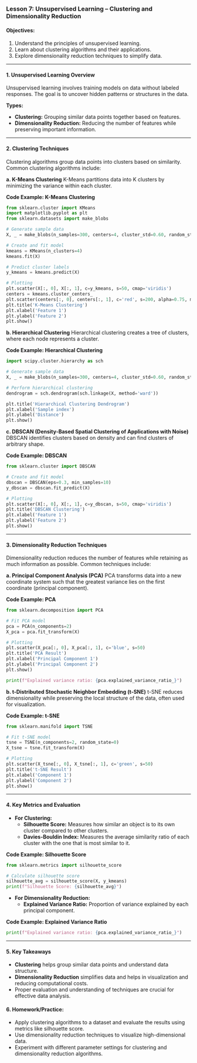 ### **Lesson 7: Unsupervised Learning – Clustering and Dimensionality Reduction**

#### **Objectives:**

1. Understand the principles of unsupervised learning.
2. Learn about clustering algorithms and their applications.
3. Explore dimensionality reduction techniques to simplify data.

---

#### **1. Unsupervised Learning Overview**

Unsupervised learning involves training models on data without labeled responses. The goal is to uncover hidden patterns or structures in the data.

**Types:**

- **Clustering:** Grouping similar data points together based on features.
- **Dimensionality Reduction:** Reducing the number of features while preserving important information.

---

#### **2. Clustering Techniques**

Clustering algorithms group data points into clusters based on similarity. Common clustering algorithms include:

**a. K-Means Clustering**
K-Means partitions data into K clusters by minimizing the variance within each cluster.

**Code Example: K-Means Clustering**

```python
from sklearn.cluster import KMeans
import matplotlib.pyplot as plt
from sklearn.datasets import make_blobs

# Generate sample data
X, _ = make_blobs(n_samples=300, centers=4, cluster_std=0.60, random_state=0)

# Create and fit model
kmeans = KMeans(n_clusters=4)
kmeans.fit(X)

# Predict cluster labels
y_kmeans = kmeans.predict(X)

# Plotting
plt.scatter(X[:, 0], X[:, 1], c=y_kmeans, s=50, cmap='viridis')
centers = kmeans.cluster_centers_
plt.scatter(centers[:, 0], centers[:, 1], c='red', s=200, alpha=0.75, marker='X')
plt.title('K-Means Clustering')
plt.xlabel('Feature 1')
plt.ylabel('Feature 2')
plt.show()
```

**b. Hierarchical Clustering**
Hierarchical clustering creates a tree of clusters, where each node represents a cluster.

**Code Example: Hierarchical Clustering**

```python
import scipy.cluster.hierarchy as sch

# Generate sample data
X, _ = make_blobs(n_samples=300, centers=4, cluster_std=0.60, random_state=0)

# Perform hierarchical clustering
dendrogram = sch.dendrogram(sch.linkage(X, method='ward'))

plt.title('Hierarchical Clustering Dendrogram')
plt.xlabel('Sample index')
plt.ylabel('Distance')
plt.show()
```

**c. DBSCAN (Density-Based Spatial Clustering of Applications with Noise)**
DBSCAN identifies clusters based on density and can find clusters of arbitrary shape.

**Code Example: DBSCAN**

```python
from sklearn.cluster import DBSCAN

# Create and fit model
dbscan = DBSCAN(eps=0.3, min_samples=10)
y_dbscan = dbscan.fit_predict(X)

# Plotting
plt.scatter(X[:, 0], X[:, 1], c=y_dbscan, s=50, cmap='viridis')
plt.title('DBSCAN Clustering')
plt.xlabel('Feature 1')
plt.ylabel('Feature 2')
plt.show()
```

---

#### **3. Dimensionality Reduction Techniques**

Dimensionality reduction reduces the number of features while retaining as much information as possible. Common techniques include:

**a. Principal Component Analysis (PCA)**
PCA transforms data into a new coordinate system such that the greatest variance lies on the first coordinate (principal component).

**Code Example: PCA**

```python
from sklearn.decomposition import PCA

# Fit PCA model
pca = PCA(n_components=2)
X_pca = pca.fit_transform(X)

# Plotting
plt.scatter(X_pca[:, 0], X_pca[:, 1], c='blue', s=50)
plt.title('PCA Result')
plt.xlabel('Principal Component 1')
plt.ylabel('Principal Component 2')
plt.show()

print(f"Explained variance ratio: {pca.explained_variance_ratio_}")
```

**b. t-Distributed Stochastic Neighbor Embedding (t-SNE)**
t-SNE reduces dimensionality while preserving the local structure of the data, often used for visualization.

**Code Example: t-SNE**

```python
from sklearn.manifold import TSNE

# Fit t-SNE model
tsne = TSNE(n_components=2, random_state=0)
X_tsne = tsne.fit_transform(X)

# Plotting
plt.scatter(X_tsne[:, 0], X_tsne[:, 1], c='green', s=50)
plt.title('t-SNE Result')
plt.xlabel('Component 1')
plt.ylabel('Component 2')
plt.show()
```

---

#### **4. Key Metrics and Evaluation**

- **For Clustering:**
  - **Silhouette Score:** Measures how similar an object is to its own cluster compared to other clusters.
  - **Davies-Bouldin Index:** Measures the average similarity ratio of each cluster with the one that is most similar to it.

**Code Example: Silhouette Score**

```python
from sklearn.metrics import silhouette_score

# Calculate silhouette score
silhouette_avg = silhouette_score(X, y_kmeans)
print(f"Silhouette Score: {silhouette_avg}")
```

- **For Dimensionality Reduction:**
  - **Explained Variance Ratio:** Proportion of variance explained by each principal component.

**Code Example: Explained Variance Ratio**

```python
print(f"Explained variance ratio: {pca.explained_variance_ratio_}")
```

---

#### **5. Key Takeaways**

- **Clustering** helps group similar data points and understand data structure.
- **Dimensionality Reduction** simplifies data and helps in visualization and reducing computational costs.
- Proper evaluation and understanding of techniques are crucial for effective data analysis.

#### **6. Homework/Practice:**

- Apply clustering algorithms to a dataset and evaluate the results using metrics like silhouette score.
- Use dimensionality reduction techniques to visualize high-dimensional data.
- Experiment with different parameter settings for clustering and dimensionality reduction algorithms.
